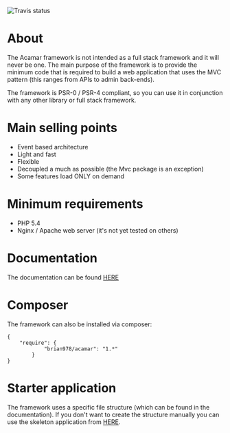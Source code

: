 ![](https://travis-ci.org/brian978/Acamar-Framework.svg?branch=master "Travis status")


# About

The Acamar framework is not intended as a full stack framework and it will never be one. The main purpose of the
framework is to provide the minimum code that is required to build a web application that uses the MVC pattern (this
ranges from APIs to admin back-ends).

The framework is PSR-0 / PSR-4 compliant, so you can use it in conjunction with any other library or full stack
framework.

# Main selling points
* Event based architecture
* Light and fast
* Flexible
* Decoupled a much as possible (the Mvc package is an exception)
* Some features load ONLY on demand

# Minimum requirements
* PHP 5.4
* Nginx / Apache web server (it's not yet tested on others)

# Documentation

The documentation can be found [HERE](http://acamar.no-ip.biz)

# Composer

The framework can also be installed via composer:

    {
        "require": {
                "brian978/acamar": "1.*"
            }
    }

# Starter application

The framework uses a specific file structure (which can be found in the documentation).
If you don't want to create the structure manually you can use the skeleton application
from [HERE](https://github.com/brian978/Acamar-SkeletonApplication).
